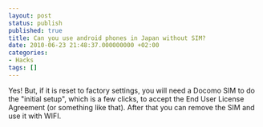```yaml
---
layout: post
status: publish
published: true
title: Can you use android phones in Japan without SIM?
date: 2010-06-23 21:48:37.000000000 +02:00
categories:
- Hacks
tags: []
---
```

Yes! But, if it is reset to factory settings, you will need a Docomo SIM to do the "initial setup", which is a few clicks, to accept the End User License Agreement (or something like that). After that you can remove the SIM and use it with WIFI.
